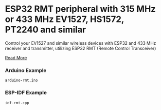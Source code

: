 # ESP32 RMT peripheral with 315 MHz or 433 MHz EV1527, HS1572, PT2240 and similar

Control your EV1527 and similar wireless devices with ESP32 and 433 MHz receiver and transmitter, utilizing ESP32 RMT (Remote Control Transceiver)

[Read More](https://www.espboards.dev/blog/esp32-433-rmt-ev1527/)

### Arduino Example

`arduino-rmt.ino`

### ESP-IDF Example

`idf-rmt.cpp`
